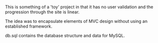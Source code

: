 This is something of a 'toy' project in that it has no user validation and the progression through the site is linear.

The idea was to encapsulate elements of MVC design without using an established framework.

db.sql contains the database structure and data for MySQL.
